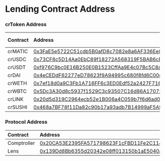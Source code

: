 # Lending Contract Address

### crToken Address

| Contract | Address | Flash Loans |
| :--- | :--- | :--- |
| crMATIC | [0x3FaE5e5722C51cdb5B0afD8c7082e8a6AF336Ee8](https://polygonscan.com/address/0x3fae5e5722c51cdb5b0afd8c7082e8a6af336ee8) | Yes |
| crUSDC | [0x73CF8c5D14Aa0EbC89f18272A568319F5BAB6cBD](https://polygonscan.com/address/0x73CF8c5D14Aa0EbC89f18272A568319F5BAB6cBD) | Yes |
| crUSDT | [0xf976C9bc0E16B250E0B1523CffAa9E4c07Bc5C8a](https://polygonscan.com/address/0xf976C9bc0E16B250E0B1523CffAa9E4c07Bc5C8a) | Yes |
| crDAI | [0x4eCEDdF62277eD78623f9A94995c680f8fd6C00e](https://polygonscan.com/address/0x4eCEDdF62277eD78623f9A94995c680f8fd6C00e) | Yes |
| crWETH | [0x7ef18d0a9C3Fb1A716FF6c3ED0Edf52a2427F716](https://polygonscan.com/address/0x7ef18d0a9C3Fb1A716FF6c3ED0Edf52a2427F716) | Yes |
| crWBTC | [0x5Dc3A30d8c5937f1529C3c93507C16d86A17072A](https://polygonscan.com/address/0x5Dc3A30d8c5937f1529C3c93507C16d86A17072A) | Yes |
| crLINK | [0x20d5d319C2964ecb52e1B006a4C059b7f6d6ad0a](https://polygonscan.com/address/0x20d5d319C2964ecb52e1B006a4C059b7f6d6ad0a) | Yes |
| crSUSHI | [0x468a7BF78f11Da82c90b17a93adb7B14999aF5AB](https://polygonscan.com/address/0x468a7BF78f11Da82c90b17a93adb7B14999aF5AB) | Yes |

### Protocol Address

| Contract | Address |
| :--- | :--- |
| Comptroller | [0x20CA53E2395FA571798623F1cFBD11Fe2C114c24](https://polygonscan.com/address/0x20CA53E2395FA571798623F1cFBD11Fe2C114c24) |
| Lens | [0x139Dd8Bb6355d20342e08ff013150b1aE5040a42](https://polygonscan.com/address/0x139Dd8Bb6355d20342e08ff013150b1aE5040a42) |

